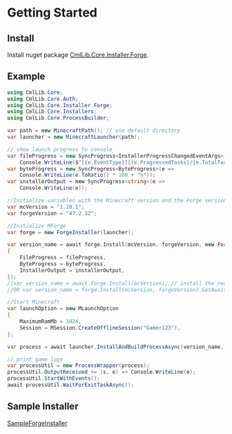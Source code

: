 # Getting Started

## Install

Install nuget package [CmlLib.Core.Installer.Forge](https://www.nuget.org/packages/CmlLib.Core.Installer.Forge).

## Example

```csharp
using CmlLib.Core;
using CmlLib.Core.Auth;
using CmlLib.Core.Installer.Forge;
using CmlLib.Core.Installers;
using CmlLib.Core.ProcessBuilder;

var path = new MinecraftPath(); // use default directory
var launcher = new MinecraftLauncher(path);

// show launch progress to console
var fileProgress = new SyncProgress<InstallerProgressChangedEventArgs>(e =>
    Console.WriteLine($"[{e.EventType}][{e.ProgressedTasks}/{e.TotalTasks}] {e.Name}"));
var byteProgress = new SyncProgress<ByteProgress>(e =>
    Console.WriteLine(e.ToRatio() * 100 + "%"));
var installerOutput = new SyncProgress<string>(e =>
    Console.WriteLine(e));

//Initialize variables with the Minecraft version and the Forge version
var mcVersion = "1.20.1";
var forgeVersion = "47.2.32";

//Initialize MForge
var forge = new ForgeInstaller(launcher);

var version_name = await forge.Install(mcVersion, forgeVersion, new ForgeInstallOptions
{
    FileProgress = fileProgress,
    ByteProgress = byteProgress,
    InstallerOutput = installerOutput,
});
//var version_name = await forge.Install(mcVersion); // install the recommended forge version for mcVersion
//OR var version_name = forge.Install(mcVersion, forgeVersion).GetAwaiter().GetResult();

//Start Minecraft
var launchOption = new MLaunchOption
{
    MaximumRamMb = 1024,
    Session = MSession.CreateOfflineSession("Gamer123"),
};

var process = await launcher.InstallAndBuildProcessAsync(version_name, launchOption);

// print game logs
var processUtil = new ProcessWrapper(process);
processUtil.OutputReceived += (s, e) => Console.WriteLine(e);
processUtil.StartWithEvents();
await processUtil.WaitForExitTaskAsync();
```

## Sample Installer

[SampleForgeInstaller](https://github.com/CmlLib/CmlLib.Core.Installer.Forge/blob/main/SampleForgeInstaller/Program.cs)
